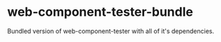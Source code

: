 # web-component-tester-bundle

Bundled version of web-component-tester with all of it's dependencies.
